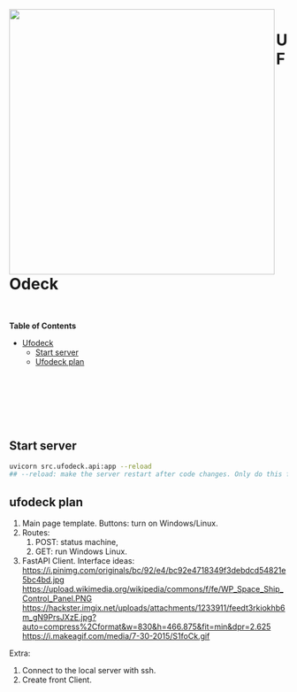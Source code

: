 <img src="https://user-images.githubusercontent.com/49699225/208981924-f2e02afa-8d82-41b4-b9fc-f5292e65b588.png" align="left" width="480">

# UFOdeck  
<br/>

**Table of Contents**

- [Ufodeck](#ufodeck)
  - [Start server](#start-server)
  - [Ufodeck plan](#ufodeck-plan)
<br/> <br/> <br/> <br/> <br/>
<br/> <br/> 
## Start server

```bash
uvicorn src.ufodeck.api:app --reload
## --reload: make the server restart after code changes. Only do this for development.
```

## ufodeck plan

1. Main page template. Buttons: turn on Windows/Linux.
2. Routes:
   1. POST: status machine,
   2. GET: run Windows Linux.
3. FastAPI Client.
Interface ideas:  
https://i.pinimg.com/originals/bc/92/e4/bc92e4718349f3debdcd54821e5bc4bd.jpg  
https://upload.wikimedia.org/wikipedia/commons/f/fe/WP_Space_Ship_Control_Panel.PNG  
https://hackster.imgix.net/uploads/attachments/1233911/feedt3rkiokhb6m_gN9PrsJXzE.jpg?auto=compress%2Cformat&w=830&h=466.875&fit=min&dpr=2.625
https://i.makeagif.com/media/7-30-2015/S1foCk.gif  

Extra:
1. Connect to the local server with ssh.
2. Create front Client.
